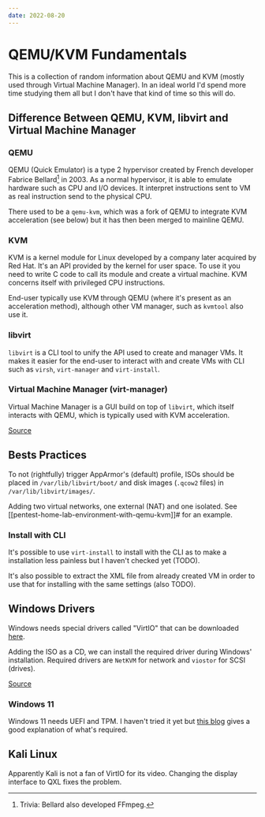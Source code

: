 ```yaml
---
date: 2022-08-20
---
```


QEMU/KVM Fundamentals
=====================

This is a collection of random information about QEMU and KVM (mostly
used through Virtual Machine Manager). In an ideal world I'd spend more
time studying them all but I don't have that kind of time so this will
do.

Difference Between QEMU, KVM, libvirt and Virtual Machine Manager
-----------------------------------------------------------------

### QEMU

QEMU (Quick Emulator) is a type 2 hypervisor created by French developer
Fabrice Bellard[^1] in 2003. As a normal hypervisor, it is able to
emulate hardware such as CPU and I/O devices. It interpret instructions
sent to VM as real instruction send to the physical CPU.

There used to be a `qemu-kvm`, which was a fork of QEMU to integrate KVM
acceleration (see below) but it has then been merged to mainline QEMU.

### KVM

KVM is a kernel module for Linux developed by a company later acquired
by Red Hat. It's an API provided by the kernel for user space. To use it
you need to write C code to call its module and create a virtual
machine. KVM concerns itself with privileged CPU instructions.

End-user typically use KVM through QEMU (where it's present as an
acceleration method), although other VM manager, such as `kvmtool` also
use it.

### libvirt

`libvirt` is a CLI tool to unify the API used to create and manager VMs.
It makes it easier for the end-user to interact with and create VMs with
CLI such as `virsh`, `virt-manager` and `virt-install`.

### Virtual Machine Manager (virt-manager)

Virtual Machine Manager is a GUI build on top of `libvirt`, which itself
interacts with QEMU, which is typically used with KVM acceleration.

[Source](https://superuser.com/a/1490196)

Bests Practices
---------------

To not (rightfully) trigger AppArmor's (default) profile, ISOs should be
placed in `/var/lib/libvirt/boot/` and disk images (`.qcow2` files) in
`/var/lib/libvirt/images/`.

Adding two virtual networks, one external (NAT) and one isolated. See
[[pentest-home-lab-environment-with-qemu-kvm]]# for an example.

### Install with CLI

It's possible to use `virt-install` to install with the CLI as to make a
installation less painless but I haven't checked yet (TODO).

It's also possible to extract the XML file from already created VM in
order to use that for installing with the same settings (also TODO).

Windows Drivers
---------------

Windows needs special drivers called "VirtIO" that can be downloaded
[here](https://github.com/virtio-win/virtio-win-pkg-scripts#downloads).

Adding the ISO as a CD, we can install the required driver during
Windows' installation. Required drivers are `NetKVM` for network and
`viostor` for SCSI (drives).

[Source](https://www.wildtechgarden.ca/docs/deploy-admin/windows-and-linux/linux-focus-with-windows/windows-in-a-libvirt-kvm-vm/)

### Windows 11

Windows 11 needs UEFI and TPM. I haven't tried it yet but [this
blog](https://steventang.net/blog/2021/kvm-win11) gives a good
explanation of what's required.

Kali Linux
----------

Apparently Kali is not a fan of VirtIO for its video. Changing the
display interface to QXL fixes the problem.

[^1]: Trivia: Bellard also developed FFmpeg.
